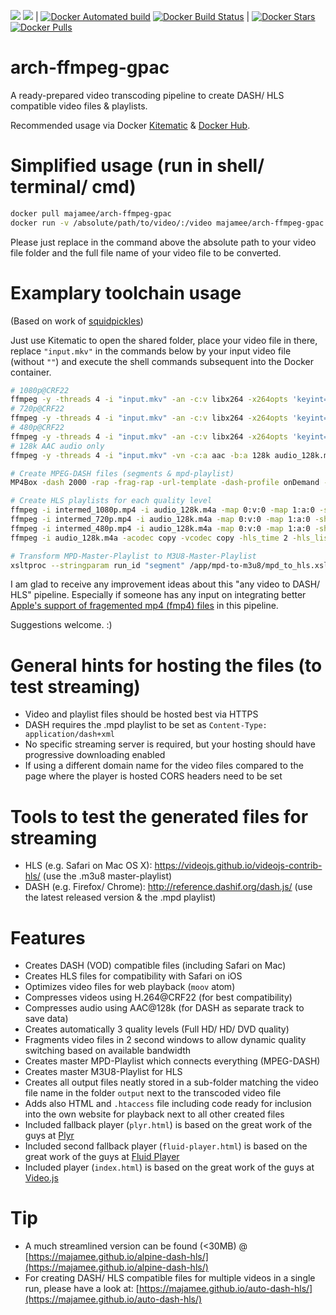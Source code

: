 [![](https://images.microbadger.com/badges/version/majamee/arch-ffmpeg-gpac.svg)](https://microbadger.com/images/majamee/arch-ffmpeg-gpac) [![](https://images.microbadger.com/badges/image/majamee/arch-ffmpeg-gpac.svg)](https://microbadger.com/images/majamee/arch-ffmpeg-gpac) | 
[![Docker Automated build](https://img.shields.io/docker/automated/majamee/arch-ffmpeg-gpac.svg)]() [![Docker Build Status](https://img.shields.io/docker/build/majamee/arch-ffmpeg-gpac.svg)]() | 
[![Docker Stars](https://img.shields.io/docker/stars/majamee/arch-ffmpeg-gpac.svg?style=social)]() [![Docker Pulls](https://img.shields.io/docker/pulls/majamee/arch-ffmpeg-gpac.svg?style=social)]()


# arch-ffmpeg-gpac
A ready-prepared video transcoding pipeline to create DASH/ HLS compatible video files &amp; playlists.

Recommended usage via Docker [Kitematic](https://kitematic.com/) & [Docker Hub](https://hub.docker.com/r/majamee/arch-ffmpeg-gpac/).

# Simplified usage (run in shell/ terminal/ cmd)
```sh
docker pull majamee/arch-ffmpeg-gpac
docker run -v /absolute/path/to/video/:/video majamee/arch-ffmpeg-gpac name_of_my_video_file.ext
```
Please just replace in the command above the absolute path to your video file folder and the full file name of your video file to be converted.

# Examplary toolchain usage
(Based on work of [squidpickles](https://github.com/squidpickles))

Just use Kitematic to open the shared folder, place your video file in there, replace `"input.mkv"` in the commands below by your input video file (without `""`) and execute the shell commands subsequent into the Docker container.
```sh
# 1080p@CRF22
ffmpeg -y -threads 4 -i "input.mkv" -an -c:v libx264 -x264opts 'keyint=24:min-keyint=24:no-scenecut' -profile:v high -level 4.0 -vf "scale=min'(1920,iw)':-4" -crf 22 -movflags faststart -write_tmcd 0 intermed_1080p.mp4
# 720p@CRF22
ffmpeg -y -threads 4 -i "input.mkv" -an -c:v libx264 -x264opts 'keyint=24:min-keyint=24:no-scenecut' -profile:v high -level 4.0 -vf "scale=min'(1280,iw)':-4" -crf 22 -movflags faststart -write_tmcd 0 intermed_720p.mp4
# 480p@CRF22
ffmpeg -y -threads 4 -i "input.mkv" -an -c:v libx264 -x264opts 'keyint=24:min-keyint=24:no-scenecut' -profile:v high -level 4.0 -vf "scale=min'(720,iw)':-4" -crf 22 -movflags faststart -write_tmcd 0 intermed_480p.mp4
# 128k AAC audio only
ffmpeg -y -threads 4 -i "input.mkv" -vn -c:a aac -b:a 128k audio_128k.m4a

# Create MPEG-DASH files (segments & mpd-playlist)
MP4Box -dash 2000 -rap -frag-rap -url-template -dash-profile onDemand -segment-name 'segment_$RepresentationID$' -out playlist.mpd intermed_1080p.mp4 intermed_720p.mp4 intermed_480p.mp4 audio_128k.m4a

# Create HLS playlists for each quality level
ffmpeg -i intermed_1080p.mp4 -i audio_128k.m4a -map 0:v:0 -map 1:a:0 -shortest -acodec copy -vcodec copy -hls_time 2 -hls_list_size 0 -hls_flags single_file segment_1.m3u8
ffmpeg -i intermed_720p.mp4 -i audio_128k.m4a -map 0:v:0 -map 1:a:0 -shortest -acodec copy -vcodec copy -hls_time 2 -hls_list_size 0 -hls_flags single_file segment_2.m3u8
ffmpeg -i intermed_480p.mp4 -i audio_128k.m4a -map 0:v:0 -map 1:a:0 -shortest -acodec copy -vcodec copy -hls_time 2 -hls_list_size 0 -hls_flags single_file segment_3.m3u8
ffmpeg -i audio_128k.m4a -acodec copy -vcodec copy -hls_time 2 -hls_list_size 0 -hls_flags single_file segment_4.m3u8

# Transform MPD-Master-Playlist to M3U8-Master-Playlist
xsltproc --stringparam run_id "segment" /app/mpd-to-m3u8/mpd_to_hls.xsl playlist.mpd > playlist.m3u8
```

I am glad to receive any improvement ideas about this "any video to DASH/ HLS" pipeline. 
Especially if someone has any input on integrating better [Apple's support of fragemented mp4 (fmp4) files](https://gpac.wp.imt.fr/tag/hls-fmp4/) in this pipeline.

Suggestions welcome. :)

# General hints for hosting the files (to test streaming)
* Video and playlist files should be hosted best via HTTPS
* DASH requires the .mpd playlist to be set as `Content-Type: application/dash+xml`
* No specific streaming server is required, but your hosting should have progressive downloading enabled
* If using a different domain name for the video files compared to the page where the player is hosted CORS headers need to be set

# Tools to test the generated files for streaming
* HLS (e.g. Safari on Mac OS X): https://videojs.github.io/videojs-contrib-hls/ (use the .m3u8 master-playlist)
* DASH (e.g. Firefox/ Chrome): http://reference.dashif.org/dash.js/ (use the latest released version & the .mpd playlist)

# Features
* Creates DASH (VOD) compatible files (including Safari on Mac)
* Creates HLS files for compatibility with Safari on iOS
* Optimizes video files for web playback (`moov` atom)
* Compresses videos using H.264@CRF22 (for best compatibility)
* Compresses audio using AAC@128k (for DASH as separate track to save data)
* Creates automatically 3 quality levels (Full HD/ HD/ DVD quality)
* Fragments video files in 2 second windows to allow dynamic quality switching based on available bandwidth
* Creates master MPD-Playlist which connects everything (MPEG-DASH)
* Creates master M3U8-Playlist for HLS
* Creates all output files neatly stored in a sub-folder matching the video file name in the folder `output` next to the transcoded video file
* Adds also HTML and `.htaccess` file including code ready for inclusion into the own website for playback next to all other created files
* Included fallback player (`plyr.html`) is based on the great work of the guys at [Plyr](https://plyr.io/) 
* Included second fallback player (`fluid-player.html`) is based on the great work of the guys at [Fluid Player](https://github.com/fluid-player/fluid-player) 
* Included player (`index.html`) is based on the great work of the guys at [Video.js](http://videojs.com/) 

# Tip
* A much streamlined version can be found (<30MB) @ [https://majamee.github.io/alpine-dash-hls/](https://majamee.github.io/alpine-dash-hls/)
* For creating DASH/ HLS compatible files for multiple videos in a single run, please have a look at: [https://majamee.github.io/auto-dash-hls/](https://majamee.github.io/auto-dash-hls/)
